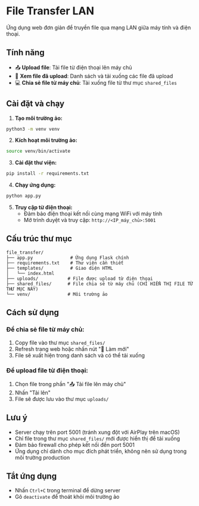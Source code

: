 # File Transfer LAN

Ứng dụng web đơn giản để truyền file qua mạng LAN giữa máy tính và điện thoại.

## Tính năng

- 📤 **Upload file**: Tải file từ điện thoại lên máy chủ
- 📁 **Xem file đã upload**: Danh sách và tải xuống các file đã upload
- 💻 **Chia sẻ file từ máy chủ**: Tải xuống file từ thư mục `shared_files`

## Cài đặt và chạy

1. **Tạo môi trường ảo:**
```bash
python3 -m venv venv
```

2. **Kích hoạt môi trường ảo:**
```bash
source venv/bin/activate
```

3. **Cài đặt thư viện:**
```bash
pip install -r requirements.txt
```

4. **Chạy ứng dụng:**
```bash
python app.py
```

5. **Truy cập từ điện thoại:**
   - Đảm bảo điện thoại kết nối cùng mạng WiFi với máy tính
   - Mở trình duyệt và truy cập: `http://<IP_máy_chủ>:5001`

## Cấu trúc thư mục

```
file_transfer/
├── app.py              # Ứng dụng Flask chính
├── requirements.txt    # Thư viện cần thiết
├── templates/          # Giao diện HTML
│   └── index.html
├── uploads/           # File được upload từ điện thoại
├── shared_files/      # File chia sẻ từ máy chủ (CHỈ HIỂN THỊ FILE TỪ THƯ MỤC NÀY)
└── venv/              # Môi trường ảo
```

## Cách sử dụng

### Để chia sẻ file từ máy chủ:
1. Copy file vào thư mục `shared_files/`
2. Refresh trang web hoặc nhấn nút "🔄 Làm mới"
3. File sẽ xuất hiện trong danh sách và có thể tải xuống

### Để upload file từ điện thoại:
1. Chọn file trong phần "📤 Tải file lên máy chủ"
2. Nhấn "Tải lên"
3. File sẽ được lưu vào thư mục `uploads/`

## Lưu ý

- Server chạy trên port 5001 (tránh xung đột với AirPlay trên macOS)
- Chỉ file trong thư mục `shared_files/` mới được hiển thị để tải xuống
- Đảm bảo firewall cho phép kết nối đến port 5001
- Ứng dụng chỉ dành cho mục đích phát triển, không nên sử dụng trong môi trường production

## Tắt ứng dụng

- Nhấn `Ctrl+C` trong terminal để dừng server
- Gõ `deactivate` để thoát khỏi môi trường ảo 